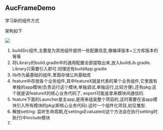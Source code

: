 ## AucFrameDemo
学习新的组件方式

架构如下

![](https://s2.ax1x.com/2019/07/25/eeaGSx.png)


1. buildSrc组件,主要是为其他组件提供一些配置信息,像编译版本+三方库版本的等等
2. 将Library的build.gradle中的通用配置全部提取出来,放入buildLib.gradle. Library只需要引入即可.同理还有buildApp.gradle
3. lib作为最基础的组件,里面存储公共基础库
4. feature中存放各个业务组件,其中featureX就是代表的某个业务组件,它里面有单独的app模块(负责运行这个模块,单独调试,单独运行,比较方便),还有pkg:这个就是该featureX的核心业务代码了,
export可能是拿来模块间通信的.
5. feature下面的Launcher是主app,是用来组装整个项目的,这时需要在该app模块引入所有模块的pkg(即核心业务代码).这时一个组件化项目,初见雏型.
6. 解放setting: 监听生命周期,在settingsEvaluated(这个方法会在执行setting时执行)中include模块
7.